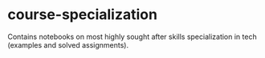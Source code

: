 # course-specialization
Contains notebooks on most highly sought after skills specialization in tech (examples and solved assignments).
